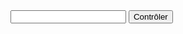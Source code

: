 <!doctype html>
<html lang="fr">
	<head>
		<meta charset="utf-8">
		<title>Voici mon site</title>
	</head>
	<body>
<form>
<input type="text" id="input" name="input" value="">
<input type="button" id="bouton" value="Contrôler" onclick="controle()">
</form>
	</body>
  <script src="script.js"></script>
</html>
